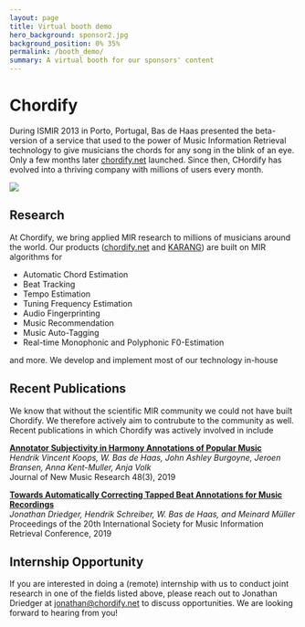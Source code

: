 ```yaml
---
layout: page
title: Virtual booth demo
hero_background: sponsor2.jpg
background_position: 0% 35% 
permalink: /booth_demo/
summary: A virtual booth for our sponsors' content
---
```


# Chordify
During ISMIR 2013 in Porto, Portugal, Bas de Haas presented the beta-version of a service that used to the power of Music Information Retrieval technology to give musicians the chords for any song in the blink of an eye. Only a few months later [chordify.net](https://chordify.net/) launched. Since then, CHordify has evolved into a thriving company with millions of users every month.

![](https://d21buns5ku92am.cloudfront.net/46049/images/342317-chordify%20logo%20green-69c230-original-1579011985.png)

## Research
At Chordify, we bring applied MIR research to millions of musicians around the world. Our products ([chordify.net](https://chordify.net/) and [KARANG](https://karang.app/)) are built on MIR algorithms for
- Automatic Chord Estimation
- Beat Tracking
- Tempo Estimation
- Tuning Frequency Estimation
- Audio Fingerprinting
- Music Recommendation
- Music Auto-Tagging
- Real-time Monophonic and Polyphonic F0-Estimation

and more. We develop and implement most of our technology in-house

## Recent Publications
We know that without the scientific MIR community we could not have built Chordify. We therefore actively aim to contrubute to the community as well. Recent publications in which Chordify was actively involved in include

**[Annotator Subjectivity in Harmony Annotations of Popular Music](https://github.com/chordify/CASD)**\
*Hendrik Vincent Koops, W. Bas de Haas, John Ashley Burgoyne, Jeroen Bransen, Anna Kent-Muller, Anja Volk*\
Journal of New Music Research 48(3), 2019

**[Towards Automatically Correcting Tapped Beat Annotations for Music Recordings](https://github.com/chordify/tapcorrect)**\
*Jonathan Driedger, Hendrik Schreiber, W. Bas de Haas, and Meinard Müller*\
Proceedings of the 20th International Society for Music Information Retrieval Conference, 2019

## Internship Opportunity
If you are interested in doing a (remote) internship with us to conduct joint research in one of the fields listed above, please reach out to Jonathan Driedger at [jonathan@chordify.net](mailto:jonathan@chordify.net) to discuss opportunities. We are looking forward to hearing from you!
